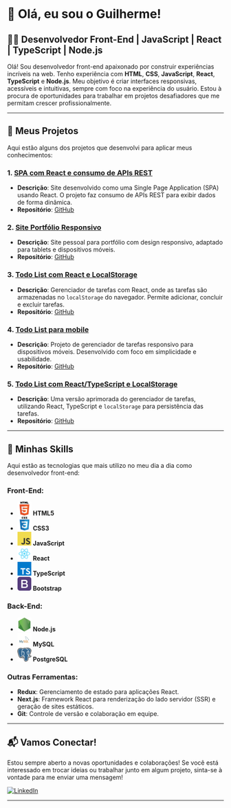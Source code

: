 # 💜 Olá, eu sou o Guilherme!

## 👨‍💻 Desenvolvedor Front-End | JavaScript | React | TypeScript | Node.js

Olá! Sou desenvolvedor front-end apaixonado por construir experiências incríveis na web. Tenho experiência com **HTML**, **CSS**, **JavaScript**, **React**, **TypeScript** e **Node.js**. Meu objetivo é criar interfaces responsivas, acessíveis e intuitivas, sempre com foco na experiência do usuário. Estou à procura de oportunidades para trabalhar em projetos desafiadores que me permitam crescer profissionalmente.

---

## 🚀 Meus Projetos

Aqui estão alguns dos projetos que desenvolvi para aplicar meus conhecimentos:

### 1. [**SPA com React e consumo de APIs REST**](https://arquitetura-spa-react.vercel.app)
- **Descrição**: Site desenvolvido como uma Single Page Application (SPA) usando React. O projeto faz consumo de APIs REST para exibir dados de forma dinâmica.
- **Repositório**: [GitHub](https://github.com/guilerm3/arquitetura-spa-react)

### 2. [**Site Portfólio Responsivo**](https://guilerm3.github.io/site-portifolio01/)
- **Descrição**: Site pessoal para portfólio com design responsivo, adaptado para tablets e dispositivos móveis.
- **Repositório**: [GitHub](https://github.com/guilerm3/site-portifolio01)

### 3. [**Todo List com React e LocalStorage**](https://guilerm3.github.io/TODO-LIST/)
- **Descrição**: Gerenciador de tarefas com React, onde as tarefas são armazenadas no `localStorage` do navegador. Permite adicionar, concluir e excluir tarefas.
- **Repositório**: [GitHub](https://github.com/guilerm3/TODO-LIST)

### 4. [**Todo List para mobile**](https://guilerm3.github.io/RID185998_Desafio03/)
- **Descrição**: Projeto de gerenciador de tarefas responsivo para dispositivos móveis. Desenvolvido com foco em simplicidade e usabilidade.
- **Repositório**: [GitHub](https://github.com/guilerm3/RID185998_Desafio03)

### 5. [**Todo List com React/TypeScript e LocalStorage**](https://gerenciador-typescript-duiz3urk4-guilhermes-projects-26f2b68c.vercel.app/)
- **Descrição**: Uma versão aprimorada do gerenciador de tarefas, utilizando React, TypeScript e `localStorage` para persistência das tarefas.
- **Repositório**: [GitHub](https://github.com/guilerm3/gerenciador-typescript)

---

## 🚀 Minhas Skills

Aqui estão as tecnologias que mais utilizo no meu dia a dia como desenvolvedor front-end:

### **Front-End**:
- <img height="32" src="https://raw.githubusercontent.com/github/explore/80688e429a7d4ef2fca1e82350fe8e3517d3494d/topics/html/html.png" alt="HTML5"/> **HTML5**
- <img height="32" src="https://raw.githubusercontent.com/github/explore/80688e429a7d4ef2fca1e82350fe8e3517d3494d/topics/css/css.png" alt="CSS3"/> **CSS3**
- <img height="32" src="https://raw.githubusercontent.com/github/explore/80688e429a7d4ef2fca1e82350fe8e3517d3494d/topics/javascript/javascript.png" alt="JavaScript"/> **JavaScript**
- <img height="32" src="https://raw.githubusercontent.com/github/explore/80688e429a7d4ef2fca1e82350fe8e3517d3494d/topics/react/react.png" alt="React"/> **React**
- <img height="32" src="https://raw.githubusercontent.com/github/explore/80688e429a7d4ef2fca1e82350fe8e3517d3494d/topics/typescript/typescript.png" alt="TypeScript"/> **TypeScript**
- <img height="32" src="https://raw.githubusercontent.com/github/explore/80688e429a7d4ef2fca1e82350fe8e3517d3494d/topics/bootstrap/bootstrap.png" alt="Bootstrap"/> **Bootstrap**

### **Back-End**:
- <img height="32" src="https://raw.githubusercontent.com/github/explore/80688e429a7d4ef2fca1e82350fe8e3517d3494d/topics/nodejs/nodejs.png" alt="Node.js"/> **Node.js**
- <img height="32" src="https://raw.githubusercontent.com/github/explore/80688e429a7d4ef2fca1e82350fe8e3517d3494d/topics/mysql/mysql.png" alt="MySQL"/> **MySQL**
- <img height="32" src="https://raw.githubusercontent.com/github/explore/80688e429a7d4ef2fca1e82350fe8e3517d3494d/topics/postgresql/postgresql.png" alt="PostgreSQL"/> **PostgreSQL**

### **Outras Ferramentas**:
- **Redux**: Gerenciamento de estado para aplicações React.
- **Next.js**: Framework React para renderização do lado servidor (SSR) e geração de sites estáticos.
- **Git**: Controle de versão e colaboração em equipe.

---

## 📬 Vamos Conectar!

Estou sempre aberto a novas oportunidades e colaborações! Se você está interessado em trocar ideias ou trabalhar junto em algum projeto, sinta-se à vontade para me enviar uma mensagem!

[![LinkedIn](https://img.shields.io/badge/linkedin-%230077B5.svg?&style=for-the-badge&logo=linkedin&logoColor=white)](https://www.linkedin.com/in/guilherme-augusto-14069a214/)

---
